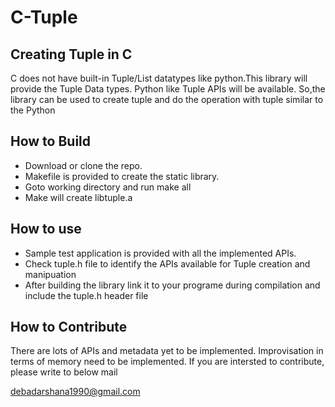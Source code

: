 # C-Tuple
Creating Tuple in C 
----------------------------------------

C does not have built-in Tuple/List datatypes like python.This library will provide the Tuple Data types.
Python like Tuple APIs will be available. So,the library can be used to create tuple  and do the operation with tuple similar to the Python

How to Build
---------------------------------
- Download or clone the repo.
- Makefile is provided to create the static library.
- Goto working directory and run make all
- Make will create libtuple.a

How to use
----------------------------------
- Sample test application is provided with all the implemented APIs.
- Check tuple.h file to identify the APIs available for Tuple creation and manipuation
- After building the library link it to your programe during compilation and include the tuple.h header file

How to Contribute
-----------------------------------
There are lots of APIs and metadata yet to be implemented.
Improvisation in terms of memory need to be implemented.
If you are intersted to contribute, please write to below mail

debadarshana1990@gmail.com
